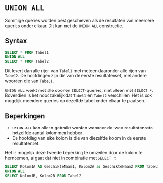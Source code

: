 # `UNION ALL`
Sommige queries worden best geschreven als de resultaten van meerdere queries onder elkaar. Dit kan met de `UNION ALL` constructie.

## Syntax

```sql
SELECT * FROM Tabel1
UNION ALL
SELECT * FROM Tabel2
```

Dit levert dan alle rijen van `Tabel1` met meteen daaronder alle rijen van `Tabel2`. De hoofdingen zijn die van de eerste resultatenset, met andere woorden die van `Tabel1`.

`UNION ALL` werkt met alle soorten `SELECT`-queries, niet alleen met `SELECT *`. Bovendien is het noodzakelijk dat `Tabel1` en `Tabel2` verschillen. Het is ook mogelijk meerdere queries op dezelfde tabel onder elkaar te plaatsen.

## Beperkingen
- `UNION ALL` kan alleen gebruikt worden wanneer de twee resultatensets hetzelfde aantal kolommen hebben.
- De hoofding van elke kolom is die van diezelfde kolom in de eerste resultatenset.

Het is mogelijk deze tweede beperking te omzeilen door de kolom te hernoemen, al gaat dat niet in combinatie met `SELECT *`:

```sql
SELECT Kolom1A AS GeschikteNaam1, Kolom2A as GeschikteNaam2 FROM Tabel1
UNION ALL
SELECT Kolom1B, Kolom2B FROM Tabel2
```
